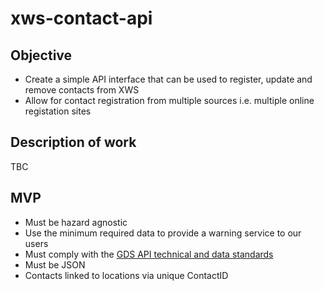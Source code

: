 # xws-contact-api

## Objective
* Create a simple API interface that can be used to register, update and remove contacts from XWS
* Allow for contact registration from multiple sources i.e. multiple online registation sites

## Description of work

TBC

## MVP

* Must be hazard agnostic
* Use the minimum required data to provide a warning service to our users
* Must comply with the [GDS API technical and data standards](https://www.gov.uk/guidance/gds-api-technical-and-data-standards)
* Must be JSON
* Contacts linked to locations via unique ContactID


